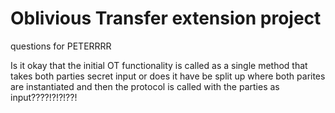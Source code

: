# Oblivious Transfer extension project

questions for PETERRRR

Is it okay that the initial OT functionality is called as a single method that takes both parties secret input or does it have be split up where both parites are instantiated and then the protocol is called with the parties as input????!?!?!??!


